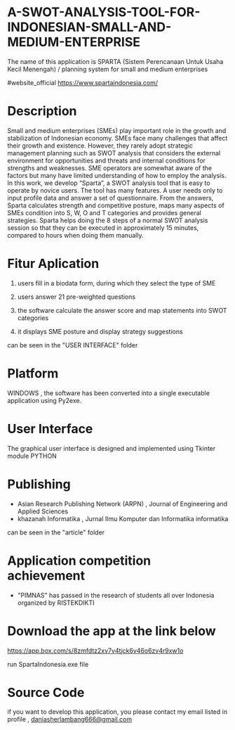 # A-SWOT-ANALYSIS-TOOL-FOR-INDONESIAN-SMALL-AND-MEDIUM-ENTERPRISE


The name of this application is SPARTA (Sistem Perencanaan Untuk Usaha Kecil Menengah) 
/ planning system for small and medium enterprises

#website_official 
https://www.spartaindonesia.com/

# Description

Small and medium enterprises (SMEs) play important role in the growth and stabilization of Indonesian economy.
SMEs face many challenges that affect their growth and existence. However, they rarely adopt strategic management
planning such as SWOT analysis that considers the external environment for opportunities and threats and internal
conditions for strengths and weaknesses. SME operators are somewhat aware of the factors but many have limited
understanding of how to employ the analysis. In this work, we develop “Sparta”, a SWOT analysis tool that is easy to
operate by novice users. The tool has many features. A user needs only to input profile data and answer a set of
questionnaire. From the answers, Sparta calculates strength and competitive posture, maps many aspects of SMEs
condition into S, W, O and T categories and provides general strategies. Sparta helps doing the 8 steps of a normal SWOT
analysis session so that they can be executed in approximately 15 minutes, compared to hours when doing them manually.

# Fitur Aplication

1. users fill in a biodata form, during which they select the type of SME

2. users answer 21 pre-weighted questions

3. the software calculate the answer score and map statements into SWOT categories

4. it displays SME posture and display strategy suggestions

can be seen in the "USER INTERFACE" folder

# Platform

WINDOWS , the software has been converted into a single executable application using Py2exe.

# User Interface

The graphical user interface is designed and implemented using Tkinter module PYTHON

# Publishing 

- Asian Research Publishing Network (ARPN) , Journal of Engineering and Applied Sciences
- khazanah Informatika , Jurnal Ilmu Komputer dan Informatika informatika 

can be seen in the "article" folder

# Application competition achievement

- "PIMNAS" has passed in the research of students all over Indonesia organized by RISTEKDIKTI

# Download the app at the link below

https://app.box.com/s/8zmfdtz2xv7v4tjck6v46o6zv4r9xw1o

run SpartaIndonesia.exe file

# Source Code

if you want to develop this application, you please contact my email listed in profile , daniasherlambang666@gmail.com
